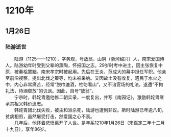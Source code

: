 # 1210年
## 1月26日
### 陆游逝世
　　陆游（1125——1210），字务观，号放翁，山阴（浙河绍兴）人，南宋爱国诗人。陆游幼年时受到父辈的熏陶，怀报国之志。29岁时考中进土，因主张恢复中原，被秦桧罢黜。南宋孝宗时被起用。先后在王炎、范成大的幕中担任军职。他亲至前沿视察，提出北伐之策等，均未被采纳。又因故土没有收复，遗民于水火之中，内心非常痛苦，经常“脱巾漉酒，柱笏看山”，又不谙官场的礼法，遂遭“不拘礼法，待酒颓放”的讥讽。因此，自号“放翁”。<br>　　宁宗时，韩姹胄邀他修二朝实录，一度复出，并写《南园记》，激励韩姹胄继承其祖父韩价遗志。<br>　　韩姹胄团北伐失败，被主和派杀死，陆游也遭到非议。斯时陆游已年逾八旬，贫病相煎，虽然屡受打击，然爱国之心不衰。<br>　　几年后，他怀着悲愤离开了人世。是年系1210年1月26日（宋嘉定二年十二月十九日），享年86岁。
<comment/>